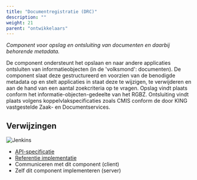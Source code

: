 ```yaml
---
title: "Documentregistratie (DRC)"
description: ""
weight: 21
parent: "ontwikkelaars"
---
```


*Component voor opslag en ontsluiting van documenten en daarbij behorende metadata.*

De component ondersteunt het opslaan en naar andere applicaties ontsluiten van
informatieobjecten (in de 'volksmond': documenten). De component slaat deze
gestructureerd en voorzien van de benodigde metadata op en stelt applicaties in
staat deze te wijzigen, te verwijderen en aan de hand van een aantal
zoekcriteria op te vragen. Opslag vindt plaats conform het
informatie-objecten-gedeelte van het RGBZ. Ontsluiting vindt plaats volgens
koppelvlakspecificaties zoals CMIS conform de door KING vastgestelde Zaak- en
Documentservices.

## Verwijzingen

![Jenkins][jenkins]

* [API-specificatie](https://ref.tst.vng.cloud/drc/api/v1/schema/)
* [Referentie implementatie](https://github.com/VNG-Realisatie/gemma-documentregistratiecomponent)
* Communiceren met dit component (client)
* Zelf dit component implementeren (server)

[jenkins]: https://jenkins.nlx.io/buildStatus/icon?job=gemma-documentregistratiecomponent-stable
